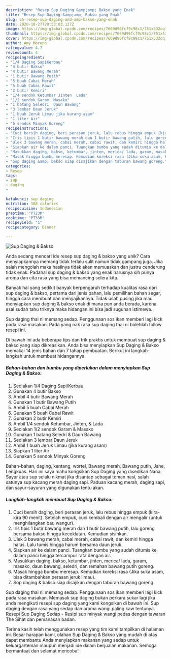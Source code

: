 ```yaml
---
description: "Resep Sup Daging &amp;amp; Bakso yang Enak"
title: "Resep Sup Daging &amp;amp; Bakso yang Enak"
slug: 55-resep-sup-daging-and-amp-bakso-yang-enak
date: 2020-10-27T20:53:03.127Z
image: https://img-global.cpcdn.com/recipes/7669d96fcf9c98c1/751x532cq70/sup-daging-bakso-foto-resep-utama.jpg
thumbnail: https://img-global.cpcdn.com/recipes/7669d96fcf9c98c1/751x532cq70/sup-daging-bakso-foto-resep-utama.jpg
cover: https://img-global.cpcdn.com/recipes/7669d96fcf9c98c1/751x532cq70/sup-daging-bakso-foto-resep-utama.jpg
author: Amy Moreno
ratingvalue: 4.7
reviewcount: 4
recipeingredient:
- "1/4 Daging SapiKerbau"
- "4 butir Bakso"
- "4 butir Bawang Merah"
- "1 butir Bawang Putih"
- "5 buah Cabai Merah"
- "5 buah Cabai Rawit"
- "2 butir Kemiri"
- "1/4 sendok Ketumbar Jinten  Lada"
- "1/2 sendok Garam  Masako"
- "1 batang Seledri  Daun Bawang"
- "3 lembar Daun Jeruk"
- "1 buah Jeruk Limau jika kurang asam"
- "1 liter Air"
- "5 sendok Minyak Goreng"
recipeinstructions:
- "Cuci bersih daging, beri perasan jeruk, lalu rebus hingga empuk (kira-kira 90 menit). Setelah empuk, cuci kembali dengan air mengalir (untuk menghilangkan bau wangur)."
- "Iris tipis 1 butir bawang merah dan 1 butir bawang putih, lalu goreng bersama bakso hingga kecoklatan. Kemudian sisihkan."
- "Ulek 3 bawang merah, cabai merah, cabai rawit, dan kemiri hingga halus. Lalu tumis hingga harum bersama daun jeruk."
- "Siapkan air ke dalam panci. Tuangkan bumbu yang sudah ditumis ke dalam panci hingga tercampur rata dengan air."
- "Masukkan daging, bakso, ketumbar, jinten, merica/ lada, garam, masako, daun bawang, seledri, dan remahan bawang putih goreng."
- "Masak hingga bumbu meresap. Kemudian koreksi rasa (Jika suka asam, bisa ditambahkan perasan jeruk limau)."
- "Sop daging &amp; bakso siap disajikan dengan taburan bawang goreng."
categories:
- Resep
tags:
- sup
- daging
- 

katakunci: sup daging  
nutrition: 168 calories
recipecuisine: Indonesian
preptime: "PT23M"
cooktime: "PT33M"
recipeyield: "1"
recipecategory: Dinner

---
```



![Sup Daging &amp; Bakso](https://img-global.cpcdn.com/recipes/7669d96fcf9c98c1/751x532cq70/sup-daging-bakso-foto-resep-utama.jpg)

Anda sedang mencari ide resep sup daging &amp; bakso yang unik? Cara menyiapkannya memang tidak terlalu sulit namun tidak gampang juga. Jika salah mengolah maka hasilnya tidak akan memuaskan dan justru cenderung tidak enak. Padahal sup daging &amp; bakso yang enak harusnya sih punya aroma dan cita rasa yang bisa memancing selera kita.

Banyak hal yang sedikit banyak berpengaruh terhadap kualitas rasa dari sup daging &amp; bakso, pertama dari jenis bahan, lalu pemilihan bahan segar, hingga cara membuat dan menyajikannya. Tidak usah pusing jika mau menyiapkan sup daging &amp; bakso enak di mana pun anda berada, karena asal sudah tahu triknya maka hidangan ini bisa jadi suguhan istimewa.

Sup daging thai ni memang sedap. Penggunaan sos ikan memberi lagi kick pada rasa masakan. Pada yang nak rasa sup daging thai ni bolehlah follow resepi ini.


Di bawah ini ada beberapa tips dan trik praktis untuk membuat sup daging &amp; bakso yang siap dikreasikan. Anda bisa menyiapkan Sup Daging &amp; Bakso memakai 14 jenis bahan dan 7 tahap pembuatan. Berikut ini langkah-langkah untuk membuat hidangannya.

<!--inarticleads1-->

##### Bahan-bahan dan bumbu yang diperlukan dalam menyiapkan Sup Daging &amp; Bakso:

1. Sediakan 1/4 Daging Sapi/Kerbau
1. Gunakan 4 butir Bakso
1. Ambil 4 butir Bawang Merah
1. Gunakan 1 butir Bawang Putih
1. Ambil 5 buah Cabai Merah
1. Gunakan 5 buah Cabai Rawit
1. Gunakan 2 butir Kemiri
1. Ambil 1/4 sendok Ketumbar, Jinten, &amp; Lada
1. Sediakan 1/2 sendok Garam &amp; Masako
1. Gunakan 1 batang Seledri &amp; Daun Bawang
1. Sediakan 3 lembar Daun Jeruk
1. Ambil 1 buah Jeruk Limau (jika kurang asam)
1. Siapkan 1 liter Air
1. Gunakan 5 sendok Minyak Goreng


Bahan-bahan, daging, kentang, wortel, Bawang merah, Bawang putih, Jahe, Lengkuas. Hari ini saya mahu kongsikan Sup Daging yang disedikan Nana. Sayur atau sup selalu nikmat jika disantap sebagai teman nasi, salah satunya sup kacang merah daging sapi. Paduan kacang merah, daging sapi, dan sayur-sayuran yang digunakan tentu akan. 

<!--inarticleads2-->

##### Langkah-langkah membuat Sup Daging &amp; Bakso:

1. Cuci bersih daging, beri perasan jeruk, lalu rebus hingga empuk (kira-kira 90 menit). Setelah empuk, cuci kembali dengan air mengalir (untuk menghilangkan bau wangur).
1. Iris tipis 1 butir bawang merah dan 1 butir bawang putih, lalu goreng bersama bakso hingga kecoklatan. Kemudian sisihkan.
1. Ulek 3 bawang merah, cabai merah, cabai rawit, dan kemiri hingga halus. Lalu tumis hingga harum bersama daun jeruk.
1. Siapkan air ke dalam panci. Tuangkan bumbu yang sudah ditumis ke dalam panci hingga tercampur rata dengan air.
1. Masukkan daging, bakso, ketumbar, jinten, merica/ lada, garam, masako, daun bawang, seledri, dan remahan bawang putih goreng.
1. Masak hingga bumbu meresap. Kemudian koreksi rasa (Jika suka asam, bisa ditambahkan perasan jeruk limau).
1. Sop daging &amp; bakso siap disajikan dengan taburan bawang goreng.


Sup daging thai ni memang sedap. Penggunaan sos ikan memberi lagi kick pada rasa masakan. Memasak sup daging bukan perkara sukar lagi jika anda mengikuti resepi sup daging yang kami kongsikan di bawah ini. Sup daging dengan rasa yang sedap dan aroma wangi paling kaw tentunya. Resepi Sup Daging Sedap - Resipi sup minyak wangi pedas dengan tawaran The Sihat dan pemanasan badan. 

Terima kasih telah menggunakan resep yang tim kami tampilkan di halaman ini. Besar harapan kami, olahan Sup Daging &amp; Bakso yang mudah di atas dapat membantu Anda menyiapkan makanan yang sedap untuk keluarga/teman maupun menjadi ide dalam berjualan makanan. Semoga bermanfaat dan selamat mencoba!
